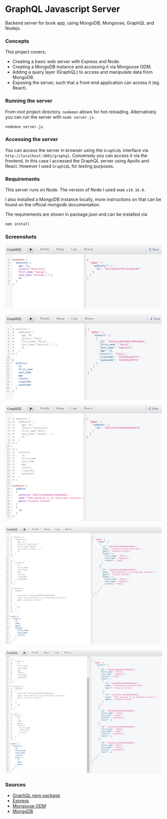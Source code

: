 # GraphQL Javascript Server
Backend server for book app, using MongoDB, Mongoose, GraphQL and Nodejs.

### Concepts
This project covers;
- Creating a basic web server with Express and Node.
- Creating a MongoDB instance and accessing it via Mongoose ODM.
- Adding a query layer (GraphQL) to access and manipulate data from MongoDB.
- Exposing the server, such that a front-end application can access it (eg. React).

### Running the server

From root project directory. `nodemon` allows for hot-reloading. Alternatively you can run the server with `node server.js`.

```sh
nodemon server.js
```

### Accessing the server

You can access the server in browser using the `GraphiQL` interface via `http://localhost:3001/graphql`. Conversely you can access it via the frontend. In this case I accessed the GraphQL server using Apollo and React. However I used `GraphiQL` for testing purposes.

### Requirements

This server runs on Node. The version of Node I used was `v10.16.0`.

I also installed a MongoDB instance locally, more instructions on that can be found on the official mongodb documentation.

The requirements are shown in package.json and can be installed via

```sh
npm install
```

### Screenshots

![An image from graphiql](https://github.com/danielc92/node-graphql-book-server/blob/master/screenshots/1.png)

![An image from graphiql](https://github.com/danielc92/node-graphql-book-server/blob/master/screenshots/2.png)

![An image from graphiql](https://github.com/danielc92/node-graphql-book-server/blob/master/screenshots/3.png)

![An image from graphiql](https://github.com/danielc92/node-graphql-book-server/blob/master/screenshots/4.png)

![An image from graphiql](https://github.com/danielc92/node-graphql-book-server/blob/master/screenshots/5.png)

### Sources

- [GraphQL npm package](https://www.npmjs.com/package/graphql)
- [Express](https://www.npmjs.com/package/express)
- [Mongoose ODM](https://www.npmjs.com/package/mongoose)
- [MongoDB](https://www.mongodb.com/)
